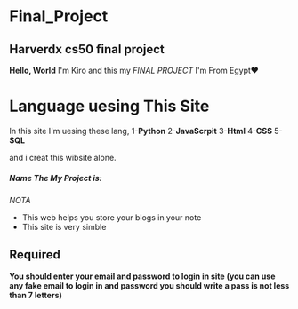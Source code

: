# Final_Project
## Harverdx cs50 final project

**Hello, World**
I'm Kiro and this my *FINAL PROJECT*
I'm From Egypt❤

# Language uesing This Site
In this site I'm uesing these lang,
1-**Python**
2-**JavaScrpit**
3-**Html**
4-**CSS**
5-**SQL**

and i creat this wibsite alone.

##### Name The My Project is:
*NOTA*
* This web helps you store your blogs in your note
* This site is very simble 

## Required 
**You should enter your email and password to login in site (you can use any fake email to login in and password you should write a pass is not less than 7 letters)**
